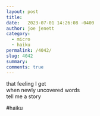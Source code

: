 ```yaml
---
layout: post
title:  
date:   2023-07-01 14:26:08 -0400
author: joe jenett
category:
  - micro 
  - haiku
permalink: /4042/
slug: 4042
summary: 
comments: true
---
```

<p>
that feeling I get<br>
when newly uncovered words<br>
tell me a story
</p>

#haiku

<a href="https://brid.gy/publish/mastodon"></a>